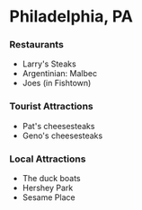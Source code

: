 # Philadelphia, PA

### Restaurants
- Larry's Steaks
- Argentinian: Malbec
- Joes (in Fishtown)

### Tourist Attractions
- Pat's cheesesteaks
- Geno's cheesesteaks

### Local Attractions
- The duck boats
- Hershey Park
- Sesame Place
